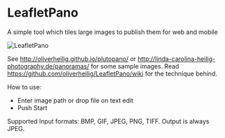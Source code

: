 LeafletPano
===========

A simple tool which tiles large images to publish them for web and mobile

<img src="https://github.com/oliverheilig/LeafletPano/blob/master/doc/LeafletPano.png?raw=true" alt="LeafletPano" />

See http://oliverheilig.github.io/plutopano/ or  http://linda-carolina-heilig-photography.de/panoramas/ for some sample images. 
Read https://github.com/oliverheilig/LeafletPano/wiki for the technique behind.

How to use: 

* Enter image path or drop file on text edit
* Push Start

Supported Input formats: BMP, GIF, JPEG, PNG, TIFF. Output is always JPEG.
